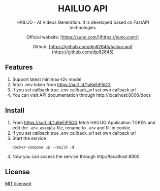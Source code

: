 <div align="center">
<h1> HAILUO API </h1>


HAILUO - AI Videos Generation. It is developed based on FastAPI technologies

Official website: [https://suno.com/](https://suno.com/)

Github: [https://github.com/djp82645/hailuo-api](https://github.com/djp82645)

</div>

## Features

1. Support latest minimax-t2v model
2. fetch .env token from https://surl.id/1uKeEiP5CG
3. if you set callback true .env callback_url set own callback url
5. You can visit API documentation through http://localhost:8000/docs

## Install

1. From https://surl.id/1uKeEiP5CG fetch HAILUO Application TOKEN and edit the `.env.example` file, rename to `.env` and fill in cookie.
2. if you set callback true .env callback_url set own callback url
3. Start the service
    ```
    docker-compose up --build -d
    ```
4. Now you can access the service through http://localhost:8000


## License

[MIT licensed](./LICENSE)

